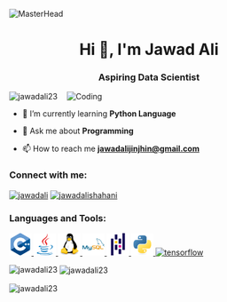 ![MasterHead](https://media.istockphoto.com/id/1788901552/vector/data-science-and-engineering-icons-modeling-transformation-mining-storytelling-visualization.jpg?s=2048x2048&w=is&k=20&c=MoG9CK2lsJZQ6v3LfmSTyav0Vs48IwLfYIlXvDqCaO4=)
<h1 align="center">Hi 👋, I'm Jawad Ali</h1>
<h3 align="center"> Aspiring Data Scientist </h3>
<img align="right" alt="Coding" width="400" src="https://cdn.discordapp.com/attachments/1008571096884334623/1130290280726286378/codingdave_animated_software_engineer_performing_a_code_review__2b1aed0c-7af6-485e-a214-cc02b435626f.png?ex=652c7f5a&is=651a0a5a&hm=3e9701b4613eff71e874d5c96e913f53b83ed54955747296581cfc9410dbf97b&">

<p align="left"> <img src="https://komarev.com/ghpvc/?username=jawadali23&label=Profile%20views&color=0e75b6&style=flat" alt="jawadali23" /> </p>

- 🌱 I’m currently learning **Python Language**

- 💬 Ask me about **Programming**

- 📫 How to reach me **jawadalijinjhin@gmail.com**

<h3 align="left">Connect with me:</h3>
<p align="left">
<a href="https://www.linkedin.com/in/jawad-ali-b33ab924b/" target="blank"><img align="center" src="https://raw.githubusercontent.com/rahuldkjain/github-profile-readme-generator/master/src/images/icons/Social/linked-in-alt.svg" alt="jawadali" height="30" width="40" /></a>
<a href="https://fb.com/jawadalishahani" target="blank"><img align="center" src="https://raw.githubusercontent.com/rahuldkjain/github-profile-readme-generator/master/src/images/icons/Social/facebook.svg" alt="jawadalishahani" height="30" width="40" /></a>
</p>

<h3 align="left">Languages and Tools:</h3>
<p align="left"> <a href="https://www.w3schools.com/cpp/" target="_blank" rel="noreferrer"> <img src="https://raw.githubusercontent.com/devicons/devicon/master/icons/cplusplus/cplusplus-original.svg" alt="cplusplus" width="40" height="40"/> </a> <a href="https://www.java.com" target="_blank" rel="noreferrer"> <img src="https://raw.githubusercontent.com/devicons/devicon/master/icons/java/java-original.svg" alt="java" width="40" height="40"/> </a> <a href="https://www.linux.org/" target="_blank" rel="noreferrer"> <img src="https://raw.githubusercontent.com/devicons/devicon/master/icons/linux/linux-original.svg" alt="linux" width="40" height="40"/> </a> <a href="https://www.mysql.com/" target="_blank" rel="noreferrer"> <img src="https://raw.githubusercontent.com/devicons/devicon/master/icons/mysql/mysql-original-wordmark.svg" alt="mysql" width="40" height="40"/> </a> <a href="https://pandas.pydata.org/" target="_blank" rel="noreferrer"> <img src="https://raw.githubusercontent.com/devicons/devicon/2ae2a900d2f041da66e950e4d48052658d850630/icons/pandas/pandas-original.svg" alt="pandas" width="40" height="40"/> </a> <a href="https://www.python.org" target="_blank" rel="noreferrer"> <img src="https://raw.githubusercontent.com/devicons/devicon/master/icons/python/python-original.svg" alt="python" width="40" height="40"/> </a> <a href="https://www.tensorflow.org" target="_blank" rel="noreferrer"> <img src="https://www.vectorlogo.zone/logos/tensorflow/tensorflow-icon.svg" alt="tensorflow" width="40" height="40"/> </a> </p>

<p><img align="left" src="https://github-readme-stats.vercel.app/api/top-langs?username=jawadali23&show_icons=true&locale=en&layout=compact" alt="jawadali23" /></p>

<p>&nbsp;<img align="center" src="https://github-readme-stats.vercel.app/api?username=jawadali23&show_icons=true&locale=en" alt="jawadali23" /></p>

<p><img align="center" src="https://github-readme-streak-stats.herokuapp.com/?user=jawadali23&" alt="jawadali23" /></p>

